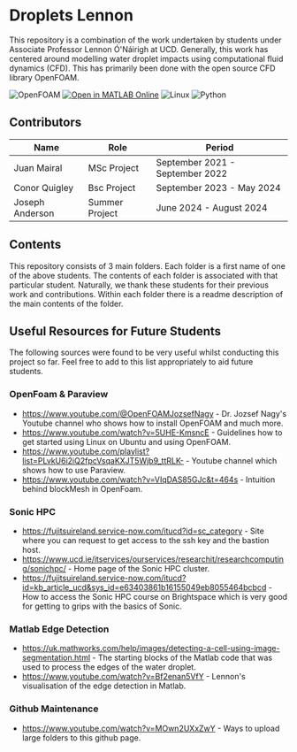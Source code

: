 # Droplets Lennon

This repository is a combination of the work undertaken by students under Associate Professor Lennon Ó'Náirigh at UCD. Generally, this work has centered around modelling water droplet impacts using computational fluid dynamics (CFD). This has primarily been done with the open source CFD library OpenFOAM.  

![OpenFOAM](https://img.shields.io/badge/OpenFOAM-v8-green.svg)
[![Open in MATLAB Online](https://www.mathworks.com/images/responsive/global/open-in-matlab-online.svg)](https://matlab.mathworks.com/open/github/v1?repo=[my_repo_address]&project=MY_REPO.prj)
![Linux](https://img.shields.io/badge/Linux-OS-yellow.svg)
![Python](https://img.shields.io/badge/Python-3.9-blue.svg)


## Contributors

| Name                  | Role       | Period       |
|-----------------------|---------------|------------|
| Juan Mairal              | MSc Project     | September 2021 - September 2022   |
| Conor Quigley            | Bsc Project     | September 2023 - May 2024 |
| Joseph Anderson           | Summer Project     | June 2024 - August 2024   |

## Contents 

This repository consists of 3 main folders. Each folder is a first name of one of the above students. The contents of each folder is associated with that particular student. Naturally, we thank these students for their previous work and contributions. Within each folder there is a readme description of the main contents of the folder. 

## Useful Resources for Future Students

The following sources were found to be very useful whilst conducting this project so far. Feel free to add to this list appropriately to aid future students. 


### OpenFoam & Paraview
- https://www.youtube.com/@OpenFOAMJozsefNagy - Dr. Jozsef Nagy's Youtube channel who shows how to install OpenFOAM and much more.
- https://www.youtube.com/watch?v=5UHE-KmsncE - Guidelines how to get started using Linux on Ubuntu and using OpenFOAM. 
- https://www.youtube.com/playlist?list=PLvkU6i2iQ2fpcVsqaKXJT5Wjb9_ttRLK- - Youtube channel which shows how to use Paraview.
- https://www.youtube.com/watch?v=VIqDAS85GJc&t=464s - Intuition behind blockMesh in OpenFoam. 

### Sonic HPC 
- https://fujitsuireland.service-now.com/itucd?id=sc_category - Site where you can request to get access to the ssh key and the bastion host. 
- https://www.ucd.ie/itservices/ourservices/researchit/researchcomputing/sonichpc/ - Home page of the Sonic HPC cluster.
- https://fujitsuireland.service-now.com/itucd?id=kb_article_ucd&sys_id=e63403861b16155049eb8055464bcbcd - How to access the Sonic HPC course on Brightspace which is very good for getting to grips with the basics of Sonic.

### Matlab Edge Detection 
- https://uk.mathworks.com/help/images/detecting-a-cell-using-image-segmentation.html - The starting blocks of the Matlab code that was used to process the edges of the water droplet. 
- https://www.youtube.com/watch?v=Bf2enan5VfY - Lennon's visualisation of the edge detection in Matlab. 

### Github Maintenance
- https://www.youtube.com/watch?v=MOwn2UXxZwY - Ways to upload large folders to this github page.

